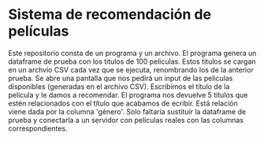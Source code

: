 # Sistema de recomendación de películas
Este repositorio consta de un programa y un archivo.
El programa genera un dataframe de prueba con los titulos de 100 peliculas.
Estos titulos se cargan en un archvio CSV cada vez que se ejecuta, renombrando los de la anterior prueba.
Se abre una pantalla que nos pedirá un input de las peliculas disponibles (generadas en el archivo CSV).
Escribimos el título de la película y le damos a recomendar.
El programa nos devuelve 5 títulos que estén relacionados con el título que acabamos de ecribir.
Está relación viene dada por la columna 'género'.
Solo faltaría sustituír la dataframe de prueba y conectarla a un servidor con películas reales con las columnas correspondientes.
